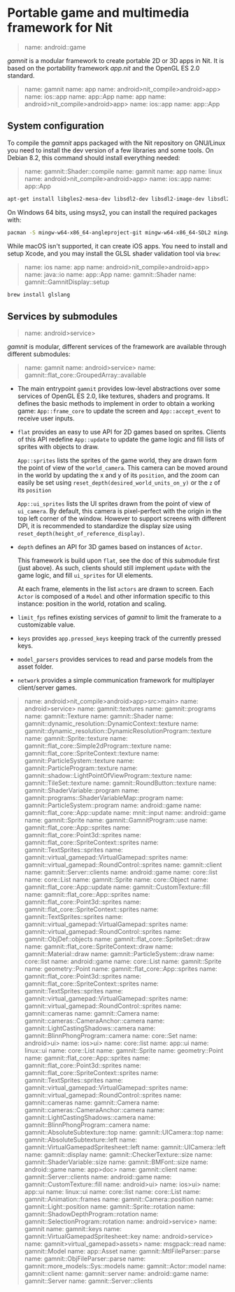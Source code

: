 # Portable game and multimedia framework for Nit

> name: android::game

_gamnit_ is a modular framework to create portable 2D or 3D apps in Nit.
It is based on the portability framework _app.nit_ and the OpenGL ES 2.0 standard.

> name: gamnit
> name: app
> name: android>nit_compile>android>app>
> name: ios::app
> name: app::App
> name: app
> name: android>nit_compile>android>app>
> name: ios::app
> name: app::App

## System configuration

To compile the _gamnit_ apps packaged with the Nit repository on GNU/Linux you need to install the dev version of a few libraries and some tools.
On Debian 8.2, this command should install everything needed:

> name: gamnit::Shader::compile
> name: gamnit
> name: app
> name: linux
> name: android>nit_compile>android>app>
> name: ios::app
> name: app::App

~~~bash
apt-get install libgles2-mesa-dev libsdl2-dev libsdl2-image-dev libsdl2-mixer-dev inkscape
~~~

On Windows 64 bits, using msys2, you can install the required packages with:

~~~bash
pacman -S mingw-w64-x86_64-angleproject-git mingw-w64-x86_64-SDL2 mingw-w64-x86_64-SDL2_image mingw-w64-x86_64-SDL2_mixer
~~~

While macOS isn't supported, it can create iOS apps.
You need to install and setup Xcode, and you may install the GLSL shader validation tool via `brew`:

> name: ios
> name: app
> name: android>nit_compile>android>app>
> name: java::io
> name: app::App
> name: gamnit::Shader
> name: gamnit::GamnitDisplay::setup

~~~bash
brew install glslang
~~~

## Services by submodules

> name: android>service>

_gamnit_ is modular, different services of the framework are available through different submodules:

> name: gamnit
> name: android>service>
> name: gamnit::flat_core::GroupedArray::available

* The main entrypoint `gamnit` provides low-level abstractions over some services of OpenGL ES 2.0, like textures, shaders and programs.
  It defines the basic methods to implement in order to obtain a working game:
  `App::frame_core` to update the screen and `App::accept_event` to receive user inputs.

* `flat` provides an easy to use API for 2D games based on sprites.
  Clients of this API redefine `App::update` to update the game logic and fill lists of sprites with objects to draw.

  `App::sprites` lists the sprites of the game world, they are drawn form the point of view of the `world_camera`.
  This camera can be moved around in the world by updating the x and y of its `position`,
  and the zoom can easily be set using `reset_depth(desired_world_units_on_y)` or the `z` of its `position`

  `App::ui_sprites` lists the UI sprites drawn from the point of view of `ui_camera`.
  By default, this camera is pixel-perfect with the origin in the top left corner of the window.
  However to support screens with different DPI, it is recommended to standardize
  the display size using `reset_depth(height_of_reference_display)`.

* `depth` defines an API for 3D games based on instances of `Actor`.

  This framework is build upon `flat`, see the doc of this submodule first (just above).
  As such, clients should still implement `update` with the game logic, and fill `ui_sprites` for UI elements.

  At each frame, elements in the list `actors` are drawn to screen.
  Each `Actor` is composed of a `Model` and other information specific to this instance:
  position in the world, rotation and scaling.

* `limit_fps` refines existing services of _gamnit_ to limit the framerate to a customizable value.

* `keys` provides `app.pressed_keys` keeping track of the currently pressed keys.

* `model_parsers` provides services to read and parse models from the asset folder.

* `network` provides a simple communication framework for multiplayer client/server games.

> name: android>nit_compile>android>app>src>main>
> name: android>service>
> name: gamnit::textures
> name: gamnit::programs
> name: gamnit::Texture
> name: gamnit::Shader
> name: gamnit::dynamic_resolution::DynamicContext::texture
> name: gamnit::dynamic_resolution::DynamicResolutionProgram::texture
> name: gamnit::Sprite::texture
> name: gamnit::flat_core::Simple2dProgram::texture
> name: gamnit::flat_core::SpriteContext::texture
> name: gamnit::ParticleSystem::texture
> name: gamnit::ParticleProgram::texture
> name: gamnit::shadow::LightPointOfViewProgram::texture
> name: gamnit::TileSet::texture
> name: gamnit::RoundButton::texture
> name: gamnit::ShaderVariable::program
> name: gamnit::programs::ShaderVariableMap::program
> name: gamnit::ParticleSystem::program
> name: android::game
> name: gamnit::flat_core::App::update
> name: mnit::input
> name: android::game
> name: gamnit::Sprite
> name: gamnit::GamnitProgram::use
> name: gamnit::flat_core::App::sprites
> name: gamnit::flat_core::Point3d::sprites
> name: gamnit::flat_core::SpriteContext::sprites
> name: gamnit::TextSprites::sprites
> name: gamnit::virtual_gamepad::VirtualGamepad::sprites
> name: gamnit::virtual_gamepad::RoundControl::sprites
> name: gamnit::client
> name: gamnit::Server::clients
> name: android::game
> name: core::list
> name: core::List
> name: gamnit::Sprite
> name: core::Object
> name: gamnit::flat_core::App::update
> name: gamnit::CustomTexture::fill
> name: gamnit::flat_core::App::sprites
> name: gamnit::flat_core::Point3d::sprites
> name: gamnit::flat_core::SpriteContext::sprites
> name: gamnit::TextSprites::sprites
> name: gamnit::virtual_gamepad::VirtualGamepad::sprites
> name: gamnit::virtual_gamepad::RoundControl::sprites
> name: gamnit::ObjDef::objects
> name: gamnit::flat_core::SpriteSet::draw
> name: gamnit::flat_core::SpriteContext::draw
> name: gamnit::Material::draw
> name: gamnit::ParticleSystem::draw
> name: core::list
> name: android::game
> name: core::List
> name: gamnit::Sprite
> name: geometry::Point
> name: gamnit::flat_core::App::sprites
> name: gamnit::flat_core::Point3d::sprites
> name: gamnit::flat_core::SpriteContext::sprites
> name: gamnit::TextSprites::sprites
> name: gamnit::virtual_gamepad::VirtualGamepad::sprites
> name: gamnit::virtual_gamepad::RoundControl::sprites
> name: gamnit::cameras
> name: gamnit::Camera
> name: gamnit::cameras::CameraAnchor::camera
> name: gamnit::LightCastingShadows::camera
> name: gamnit::BlinnPhongProgram::camera
> name: core::Set
> name: android>ui>
> name: ios>ui>
> name: core::list
> name: app::ui
> name: linux::ui
> name: core::List
> name: gamnit::Sprite
> name: geometry::Point
> name: gamnit::flat_core::App::sprites
> name: gamnit::flat_core::Point3d::sprites
> name: gamnit::flat_core::SpriteContext::sprites
> name: gamnit::TextSprites::sprites
> name: gamnit::virtual_gamepad::VirtualGamepad::sprites
> name: gamnit::virtual_gamepad::RoundControl::sprites
> name: gamnit::cameras
> name: gamnit::Camera
> name: gamnit::cameras::CameraAnchor::camera
> name: gamnit::LightCastingShadows::camera
> name: gamnit::BlinnPhongProgram::camera
> name: gamnit::AbsoluteSubtexture::top
> name: gamnit::UICamera::top
> name: gamnit::AbsoluteSubtexture::left
> name: gamnit::VirtualGamepadSpritesheet::left
> name: gamnit::UICamera::left
> name: gamnit::display
> name: gamnit::CheckerTexture::size
> name: gamnit::ShaderVariable::size
> name: gamnit::BMFont::size
> name: android::game
> name: app>doc>
> name: gamnit::client
> name: gamnit::Server::clients
> name: android::game
> name: gamnit::CustomTexture::fill
> name: android>ui>
> name: ios>ui>
> name: app::ui
> name: linux::ui
> name: core::list
> name: core::List
> name: gamnit::Animation::frames
> name: gamnit::Camera::position
> name: gamnit::Light::position
> name: gamnit::Sprite::rotation
> name: gamnit::ShadowDepthProgram::rotation
> name: gamnit::SelectionProgram::rotation
> name: android>service>
> name: gamnit
> name: gamnit::keys
> name: gamnit::VirtualGamepadSpritesheet::key
> name: android>service>
> name: gamnit>virtual_gamepad>assets>
> name: msgpack::read
> name: gamnit::Model
> name: app::Asset
> name: gamnit::MtlFileParser::parse
> name: gamnit::ObjFileParser::parse
> name: gamnit::more_models::Sys::models
> name: gamnit::Actor::model
> name: gamnit::client
> name: gamnit::server
> name: android::game
> name: gamnit::Server
> name: gamnit::Server::clients

